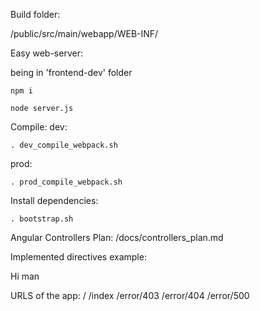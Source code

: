 Build folder:

/public/src/main/webapp/WEB-INF/

Easy web-server:

being in 'frontend-dev' folder
```
npm i
```

```
node server.js
```


Compile:
dev:
```
. dev_compile_webpack.sh
```

prod:
```
. prod_compile_webpack.sh
```


Install dependencies:
```
. bootstrap.sh
```


Angular Controllers Plan:
/docs/controllers_plan.md


Implemented directives example:

<nice-button class="btn-blue | btn-grey">Hi man</nice-button>

<text class="inputSearch" ng-model="main.hello" label="name"></text>



URLS of the app:
/
/index
/error/403
/error/404
/error/500

